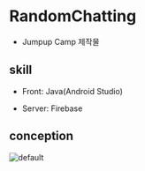 # RandomChatting
* Jumpup Camp 제작물

## skill

* Front: Java(Android Studio)

* Server: Firebase

## conception

![default](https://user-images.githubusercontent.com/26649912/51100469-98e67580-1819-11e9-9bff-b23fd0bd41d9.PNG)
